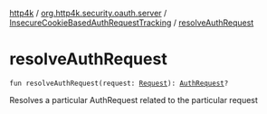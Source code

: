 [http4k](../../index.md) / [org.http4k.security.oauth.server](../index.md) / [InsecureCookieBasedAuthRequestTracking](index.md) / [resolveAuthRequest](./resolve-auth-request.md)

# resolveAuthRequest

`fun resolveAuthRequest(request: `[`Request`](../../org.http4k.core/-request/index.md)`): `[`AuthRequest`](../-auth-request/index.md)`?`

Resolves a particular AuthRequest related to the particular request

